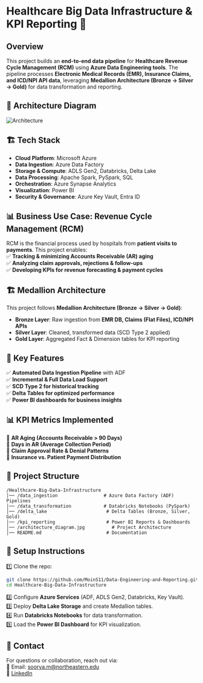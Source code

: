 # Healthcare Big Data Infrastructure & KPI Reporting 🚀  

## Overview  
This project builds an **end-to-end data pipeline** for **Healthcare Revenue Cycle Management (RCM)** using **Azure Data Engineering tools**. The pipeline processes **Electronic Medical Records (EMR), Insurance Claims, and ICD/NPI API data**, leveraging **Medallion Architecture (Bronze → Silver → Gold)** for data transformation and reporting.  

## 🔹 Architecture Diagram  
![Architecture](./Architecture.jpg)  

## 🏗️ Tech Stack  
- **Cloud Platform**: Microsoft Azure  
- **Data Ingestion**: Azure Data Factory  
- **Storage & Compute**: ADLS Gen2, Databricks, Delta Lake  
- **Data Processing**: Apache Spark, PySpark, SQL  
- **Orchestration**: Azure Synapse Analytics  
- **Visualization**: Power BI  
- **Security & Governance**: Azure Key Vault, Entra ID  

## 📊 Business Use Case: Revenue Cycle Management (RCM)  
RCM is the financial process used by hospitals from **patient visits to payments**. This project enables:  
✅ **Tracking & minimizing Accounts Receivable (AR) aging**  
✅ **Analyzing claim approvals, rejections & follow-ups**  
✅ **Developing KPIs for revenue forecasting & payment cycles**  

## 🏗️ Medallion Architecture  
This project follows **Medallion Architecture (Bronze → Silver → Gold)**:  
- **Bronze Layer**: Raw ingestion from **EMR DB, Claims (Flat Files), ICD/NPI APIs**  
- **Silver Layer**: Cleaned, transformed data (SCD Type 2 applied)  
- **Gold Layer**: Aggregated Fact & Dimension tables for KPI reporting  

## 📌 Key Features  
✅ **Automated Data Ingestion Pipeline** with ADF  
✅ **Incremental & Full Data Load Support**  
✅ **SCD Type 2 for historical tracking**  
✅ **Delta Tables for optimized performance**  
✅ **Power BI dashboards for business insights**  

## 📊 KPI Metrics Implemented  
🔹 **AR Aging (Accounts Receivable > 90 Days)**  
🔹 **Days in AR (Average Collection Period)**  
🔹 **Claim Approval Rate & Denial Patterns**  
🔹 **Insurance vs. Patient Payment Distribution**  

## 📂 Project Structure  
```
/Healthcare-Big-Data-Infrastructure
│── /data_ingestion                 # Azure Data Factory (ADF) Pipelines  
│── /data_transformation            # Databricks Notebooks (PySpark)  
│── /delta_lake                      # Delta Tables (Bronze, Silver, Gold)  
│── /kpi_reporting                   # Power BI Reports & Dashboards  
│── /architecture_diagram.jpg          # Project Architecture  
│── README.md                        # Documentation  
```

## 🚀 Setup Instructions  
1️⃣ Clone the repo:  
```sh
git clone https://github.com/MoinS11/Data-Engineering-and-Reporting.git
cd Healthcare-Big-Data-Infrastructure
```  
2️⃣ Configure **Azure Services** (ADF, ADLS Gen2, Databricks, Key Vault).  
3️⃣ Deploy **Delta Lake Storage** and create Medallion tables.  
4️⃣ Run **Databricks Notebooks** for data transformation.  
5️⃣ Load the **Power BI Dashboard** for KPI visualization.  

## 📩 Contact  
For questions or collaboration, reach out via:  
📧 Email: soorya.m@northeastern.edu  
🔗 [LinkedIn](https://www.linkedin.com/in/moinsoorya)  
